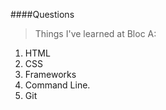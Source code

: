 ####Questions
>Things I've learned at Bloc
A: 
1. HTML 
2. CSS 
3. Frameworks 
4. Command Line. 
5. Git